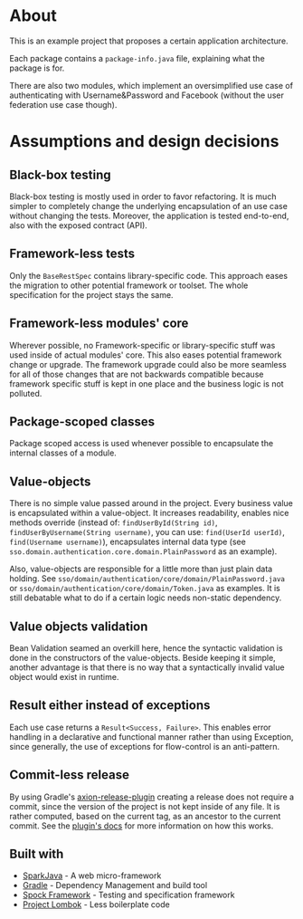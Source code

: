 # About
This is an example project that proposes a certain application architecture.

Each package contains a `package-info.java` file, explaining what the package is for.

There are also two modules, which implement an oversimplified use case of authenticating with Username&Password and Facebook (without the user federation use case though).

# Assumptions and design decisions
## Black-box testing
Black-box testing is mostly used in order to favor refactoring. It is much simpler to completely change the underlying encapsulation of an use case without changing the tests. Moreover, the application is tested end-to-end, also with the exposed contract (API).

## Framework-less tests
Only the `BaseRestSpec` contains library-specific code. This approach eases the migration to other potential framework or toolset. The whole specification for the project stays the same.

## Framework-less modules' core
Wherever possible, no Framework-specific or library-specific stuff was used inside of actual modules' core. This also eases potential framework change or upgrade. The framework upgrade could also be more seamless for all of those changes that are not backwards compatible because framework specific stuff is kept in one place and the business logic is not polluted.

## Package-scoped classes
Package scoped access is used whenever possible to encapsulate the internal classes of a module.

## Value-objects
There is no simple value passed around in the project. Every business value is encapsulated within a value-object. It increases readability, enables nice methods override (instead of: `findUserById(String id)`, `findUserByUsername(String username)`, you can use: `find(UserId userId)`, `find(Username username)`), encapsulates internal data type (see `sso.domain.authentication.core.domain.PlainPassword` as an example).

Also, value-objects are responsible for a little more than just plain data holding. See `sso/domain/authentication/core/domain/PlainPassword.java` or `sso/domain/authentication/core/domain/Token.java` as examples. It is still debatable what to do if a certain logic needs non-static dependency. 

## Value objects validation
Bean Validation seamed an overkill here, hence the syntactic validation is done in the constructors of the value-objects. Beside keeping it simple, another advantage is that there is no way that a syntactically invalid value object would exist in runtime.

## Result either instead of exceptions
Each use case returns a `Result<Success, Failure>`. This enables error handling in a declarative and functional manner rather than using Exception, since  generally, the use of exceptions for flow-control is an anti-pattern.

## Commit-less release
By using Gradle's [axion-release-plugin](https://github.com/allegro/axion-release-plugin) creating a release does not require a commit, since the version of the project is not kept inside of any file. It is rather computed, based on the current tag, as an ancestor to the current commit. See the [plugin's docs](https://axion-release-plugin.readthedocs.io/en/latest/) for more information on how this works.

## Built with
* [SparkJava](https://sparkjava.com/) - A web micro-framework
* [Gradle](https://gradle.org/) - Dependency Management and build tool
* [Spock Framework](http://spockframework.org/) - Testing and specification framework
* [Project Lombok](https://projectlombok.org/) - Less boilerplate code